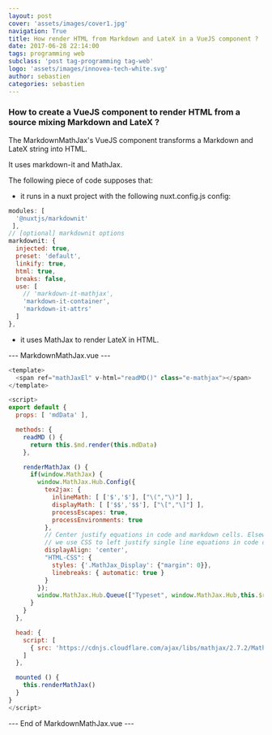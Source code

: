 ```yaml
---
layout: post
cover: 'assets/images/cover1.jpg'
navigation: True
title: How render HTML from Markdown and LateX in a VueJS component ?
date: 2017-06-28 22:14:00
tags: programming web
subclass: 'post tag-programming tag-web'
logo: 'assets/images/innovea-tech-white.svg'
author: sebastien
categories: sebastien
---
```


### How to create a VueJS component to render HTML from a source mixing Markdown and LateX ?

The MarkdownMathJax's VueJS component transforms a Markdown and LateX string into HTML.  

It uses markdown-it and MathJax.  

The following piece of code supposes that:  

* it runs in a nuxt project with the following nuxt.config.js config:  

``` js
modules: [
  '@nuxtjs/markdownit'
 ],
// [optional] markdownit options
markdownit: {
  injected: true,
  preset: 'default',
  linkify: true,
  html: true,
  breaks: false,
  use: [
    // 'markdown-it-mathjax',
    'markdown-it-container',
    'markdown-it-attrs'
  ]
},
```

* it uses MathJax to render LateX in HTML.

--- MarkdownMathJax.vue ---
``` javascript
<template>
  <span ref="mathJaxEl" v-html="readMD()" class="e-mathjax"></span>
</template>

<script>
export default {
  props: [ 'mdData' ],

  methods: {
    readMD () {
      return this.$md.render(this.mdData) 
    },

    renderMathJax () {
      if(window.MathJax) {
        window.MathJax.Hub.Config({
          tex2jax: {
            inlineMath: [ ['$','$'], ["\(","\)"] ],
            displayMath: [ ['$$','$$'], ["\[","\]"] ],
            processEscapes: true,
            processEnvironments: true
          },
          // Center justify equations in code and markdown cells. Elsewhere
          // we use CSS to left justify single line equations in code cells.
          displayAlign: 'center',
          "HTML-CSS": {
            styles: {'.MathJax_Display': {"margin": 0}},
            linebreaks: { automatic: true }
          }
        });
        window.MathJax.Hub.Queue(["Typeset", window.MathJax.Hub,this.$refs.mathJaxEl]);
      }
    }
  },

  head: {
    script: [
      { src: 'https://cdnjs.cloudflare.com/ajax/libs/mathjax/2.7.2/MathJax.js?config=TeX-AMS_HTML' }
    ]
  },

  mounted () {
    this.renderMathJax()
  }
}
</script>
```
--- End of MarkdownMathJax.vue ---
